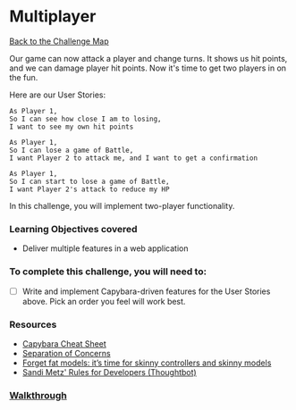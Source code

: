 # Multiplayer

[Back to the Challenge Map](00_challenge_map.md)

Our game can now attack a player and change turns. It shows us hit points, and we can damage player hit points. Now it's time to get two players in on the fun.

Here are our User Stories:

```
As Player 1,
So I can see how close I am to losing,
I want to see my own hit points

As Player 1,
So I can lose a game of Battle,
I want Player 2 to attack me, and I want to get a confirmation

As Player 1,
So I can start to lose a game of Battle,
I want Player 2's attack to reduce my HP
```

In this challenge, you will implement two-player functionality.

### Learning Objectives covered
- Deliver multiple features in a web application

### To complete this challenge, you will need to:

- [ ] Write and implement Capybara-driven features for the User Stories above. Pick an order you feel will work best.

### Resources

- [Capybara Cheat Sheet](https://www.launchacademy.com/codecabulary/learn-test-driven-development/rspec/capybara-cheat-sheet)
- [Separation of Concerns](https://en.wikipedia.org/wiki/Separation_of_concerns)
- [Forget fat models: it’s time for skinny controllers and skinny models](https://medium.com/makers-academy/forget-fat-models-its-time-for-skinny-controllers-and-skinny-models-a9b84ec481b7#.8vs2uzw1f)
- [Sandi Metz' Rules for Developers (Thoughtbot)](https://robots.thoughtbot.com/sandi-metz-rules-for-developers)

### [Walkthrough](walkthroughs/28_multiplayer.md)
